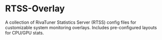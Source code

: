 # RTSS-Overlay
A collection of RivaTuner Statistics Server (RTSS) config files for customizable system monitoring overlays. Includes pre-configured layouts for CPU/GPU stats.
